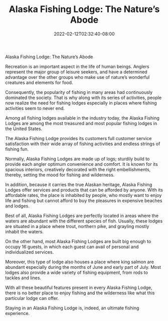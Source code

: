 ﻿---
title: "Alaska Fishing Lodge: The Nature’s Abode"
date: 2022-02-12T02:32:40-08:00
description: "Fishing Tips for Web Success"
featured_image: "/images/Fishing.jpg"
tags: ["Fishing"]
---

Alaska Fishing Lodge: The Nature’s Abode

Recreation is an important aspect in the life of human beings. Anglers represent the major group of leisure seekers, and have a determined advantage over the other groups who make use of nature’s wonderful creatures and elements for food.

Consequently, the popularity of fishing in many areas had continuously dominated the society.  That is why  along with its series of activities, people now realize the need for fishing lodges especially in places where fishing activities seem to never end. 

Among all fishing lodges available in the industry today, the Alaska Fishing Lodges are among the most treasured and most popular fishing lodges in the United States.

The Alaska Fishing Lodge provides its customers full customer service satisfaction with their wide array of fishing activities and endless strings of fishing fun.

Normally, Alaska Fishing Lodges are made up of logs; sturdily build to provide each angler optimum convenience and comfort. It is known for its spacious interiors, creatively decorated with the right embellishments, thereby, setting the mood for fishing and wilderness.

In addition, because it carries the true Alaskan heritage, Alaska Fishing Lodges offer services and products that can be afforded by anyone.  With its affordable rates, the place is inhabited by people, who mostly want to enjoy life and fishing but cannot afford to buy the pleasures in expensive beaches and lodges.

Best of all, Alaska Fishing Lodges are perfectly located in areas where the waters are abundant with the different species of fish. Usually, these lodges are situated in a place where trout, northern pike, and grayling mostly inhabit the waters.

On the other hand, most Alaska Fishing Lodges are built big enough to occupy 16 guests, in which each guest can avail of personal and individualized services.

Moreover, this type of lodge also houses a place where king salmon are abundant especially during the months of June and early part of July. Most lodges also provide a wide variety of fishing equipment, from rods to tackles and lines.

With all these beautiful features present in every Alaska Fishing Lodge, there is no better place to enjoy fishing and the wilderness like what this particular lodge can offer.

Staying in an Alaska Fishing Lodge is, indeed, an ultimate fishing experience.

